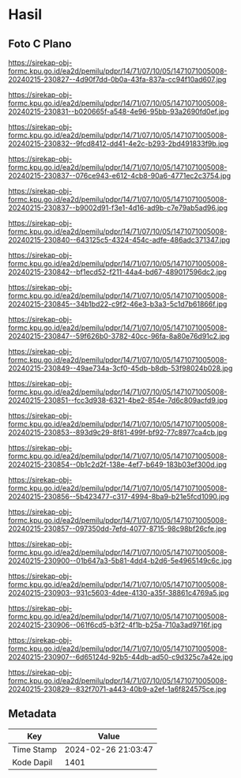 # Hasil

## Foto C Plano

https://sirekap-obj-formc.kpu.go.id/ea2d/pemilu/pdpr/14/71/07/10/05/1471071005008-20240215-230827--4d90f7dd-0b0a-43fa-837a-cc94f10ad607.jpg

https://sirekap-obj-formc.kpu.go.id/ea2d/pemilu/pdpr/14/71/07/10/05/1471071005008-20240215-230831--b020665f-a548-4e96-95bb-93a2690fd0ef.jpg

https://sirekap-obj-formc.kpu.go.id/ea2d/pemilu/pdpr/14/71/07/10/05/1471071005008-20240215-230832--9fcd8412-dd41-4e2c-b293-2bd491833f9b.jpg

https://sirekap-obj-formc.kpu.go.id/ea2d/pemilu/pdpr/14/71/07/10/05/1471071005008-20240215-230837--076ce943-e612-4cb8-90a6-4771ec2c3754.jpg

https://sirekap-obj-formc.kpu.go.id/ea2d/pemilu/pdpr/14/71/07/10/05/1471071005008-20240215-230837--b9002d91-f3e1-4d16-ad9b-c7e79ab5ad96.jpg

https://sirekap-obj-formc.kpu.go.id/ea2d/pemilu/pdpr/14/71/07/10/05/1471071005008-20240215-230840--643125c5-4324-454c-adfe-486adc371347.jpg

https://sirekap-obj-formc.kpu.go.id/ea2d/pemilu/pdpr/14/71/07/10/05/1471071005008-20240215-230842--bf1ecd52-f211-44a4-bd67-489017596dc2.jpg

https://sirekap-obj-formc.kpu.go.id/ea2d/pemilu/pdpr/14/71/07/10/05/1471071005008-20240215-230845--34b1bd22-c9f2-46e3-b3a3-5c1d7b61866f.jpg

https://sirekap-obj-formc.kpu.go.id/ea2d/pemilu/pdpr/14/71/07/10/05/1471071005008-20240215-230847--59f626b0-3782-40cc-96fa-8a80e76d91c2.jpg

https://sirekap-obj-formc.kpu.go.id/ea2d/pemilu/pdpr/14/71/07/10/05/1471071005008-20240215-230849--49ae734a-3cf0-45db-b8db-53f98024b028.jpg

https://sirekap-obj-formc.kpu.go.id/ea2d/pemilu/pdpr/14/71/07/10/05/1471071005008-20240215-230851--fcc3d938-6321-4be2-854e-7d6c809acfd9.jpg

https://sirekap-obj-formc.kpu.go.id/ea2d/pemilu/pdpr/14/71/07/10/05/1471071005008-20240215-230853--893d9c29-8f81-499f-bf92-77c8977ca4cb.jpg

https://sirekap-obj-formc.kpu.go.id/ea2d/pemilu/pdpr/14/71/07/10/05/1471071005008-20240215-230854--0b1c2d2f-138e-4ef7-b649-183b03ef300d.jpg

https://sirekap-obj-formc.kpu.go.id/ea2d/pemilu/pdpr/14/71/07/10/05/1471071005008-20240215-230856--5b423477-c317-4994-8ba9-b21e5fcd1090.jpg

https://sirekap-obj-formc.kpu.go.id/ea2d/pemilu/pdpr/14/71/07/10/05/1471071005008-20240215-230857--097350dd-7efd-4077-8715-98c98bf26cfe.jpg

https://sirekap-obj-formc.kpu.go.id/ea2d/pemilu/pdpr/14/71/07/10/05/1471071005008-20240215-230900--01b647a3-5b81-4dd4-b2d6-5e4965149c6c.jpg

https://sirekap-obj-formc.kpu.go.id/ea2d/pemilu/pdpr/14/71/07/10/05/1471071005008-20240215-230903--931c5603-4dee-4130-a35f-38861c4769a5.jpg

https://sirekap-obj-formc.kpu.go.id/ea2d/pemilu/pdpr/14/71/07/10/05/1471071005008-20240215-230906--061f6cd5-b3f2-4f1b-b25a-710a3ad9716f.jpg

https://sirekap-obj-formc.kpu.go.id/ea2d/pemilu/pdpr/14/71/07/10/05/1471071005008-20240215-230907--6d65124d-92b5-44db-ad50-c9d325c7a42e.jpg

https://sirekap-obj-formc.kpu.go.id/ea2d/pemilu/pdpr/14/71/07/10/05/1471071005008-20240215-230829--832f7071-a443-40b9-a2ef-1a6f824575ce.jpg


## Metadata

| Key        | Value               |
| ---------- | ------------------- |
| Time Stamp | 2024-02-26 21:03:47 |
| Kode Dapil | 1401                |



